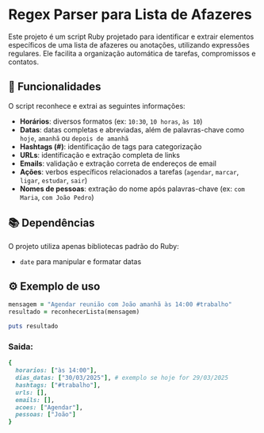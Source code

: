 # Regex Parser para Lista de Afazeres

Este projeto é um script Ruby projetado para identificar e extrair elementos específicos de uma lista de afazeres ou anotações, utilizando expressões regulares. Ele facilita a organização automática de tarefas, compromissos e contatos.

## 📌 Funcionalidades

O script reconhece e extrai as seguintes informações:

- **Horários**: diversos formatos (ex: `10:30`, `10 horas`, `às 10`)
- **Datas**: datas completas e abreviadas, além de palavras-chave como `hoje`, `amanhã` ou `depois de amanhã`
- **Hashtags (#)**: identificação de tags para categorização
- **URLs**: identificação e extração completa de links
- **Emails**: validação e extração correta de endereços de email
- **Ações**: verbos específicos relacionados a tarefas (`agendar`, `marcar`, `ligar`, `estudar`, `sair`)
- **Nomes de pessoas**: extração do nome após palavras-chave (ex: `com Maria`, `com João Pedro`)

## 📚 Dependências

O projeto utiliza apenas bibliotecas padrão do Ruby:

- `date` para manipular e formatar datas

## ⚙️ Exemplo de uso

```ruby
mensagem = "Agendar reunião com João amanhã às 14:00 #trabalho"
resultado = reconhecerLista(mensagem)

puts resultado
```
### Saida:
```ruby
{
  horarios: ["às 14:00"],
  dias_datas: ["30/03/2025"], # exemplo se hoje for 29/03/2025
  hashtags: ["#trabalho"],
  urls: [],
  emails: [],
  acoes: ["Agendar"],
  pessoas: ["João"]
}
```

